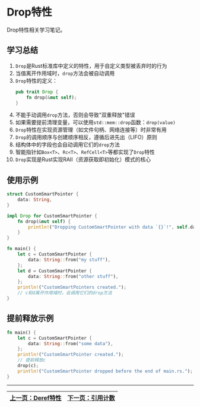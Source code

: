 # Drop特性

Drop特性相关学习笔记。

## 学习总结

1. `Drop`是Rust标准库中定义的特性，用于自定义类型被丢弃时的行为
2. 当值离开作用域时，`drop`方法会被自动调用
3. `Drop`特性的定义：
   ```rust
   pub trait Drop {
       fn drop(&mut self);
   }
   ```
4. 不能手动调用`drop`方法，否则会导致"双重释放"错误
5. 如果需要提前清理变量，可以使用`std::mem::drop`函数：`drop(value)`
6. `Drop`特性在实现资源管理（如文件句柄、网络连接等）时非常有用
7. `Drop`的调用顺序与创建顺序相反，遵循后进先出（LIFO）原则
8. 结构体中的字段也会自动调用它们的`drop`方法
9. 智能指针如`Box<T>`、`Rc<T>`、`RefCell<T>`等都实现了`Drop`特性
10. `Drop`实现是Rust实现RAII（资源获取即初始化）模式的核心

## 使用示例

```rust
struct CustomSmartPointer {
    data: String,
}

impl Drop for CustomSmartPointer {
    fn drop(&mut self) {
        println!("Dropping CustomSmartPointer with data `{}`!", self.data);
    }
}

fn main() {
    let c = CustomSmartPointer {
        data: String::from("my stuff"),
    };
    let d = CustomSmartPointer {
        data: String::from("other stuff"),
    };
    println!("CustomSmartPointers created.");
    // c和d离开作用域时，会调用它们的drop方法
}
```

## 提前释放示例

```rust
fn main() {
    let c = CustomSmartPointer {
        data: String::from("some data"),
    };
    println!("CustomSmartPointer created.");
    // 提前释放c
    drop(c);
    println!("CustomSmartPointer dropped before the end of main.rs.");
}
```

---

| [上一页：Deref特性](../35_deref_trait/35_deref_trait.md) | [下一页：引用计数](../37_Rc/37_Rc.md) |
|------------------------|------------------------| 